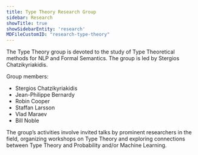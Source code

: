 ```yaml
---
title: Type Theory Research Group 
sidebar: Research
showTitle: true
showSidebarEntity: 'research'
MDFileCustomID: "research-type-theory"
---
```


The Type Theory group is devoted to the study of Type Theoretical methods for NLP and Formal Semantics. The group is led by Stergios Chatzikyriakidis.

Group members:

-	Stergios Chatzikyriakidis
-	Jean-Philippe Bernardy
-	Robin Cooper
-	Staffan Larsson
-	Vlad Maraev 
-	Bill Noble

The group’s activities involve invited talks by prominent researchers in the field, organizing workshops on Type Theory and exploring connections between Type Theory and Probability and/or Machine Learning. 



